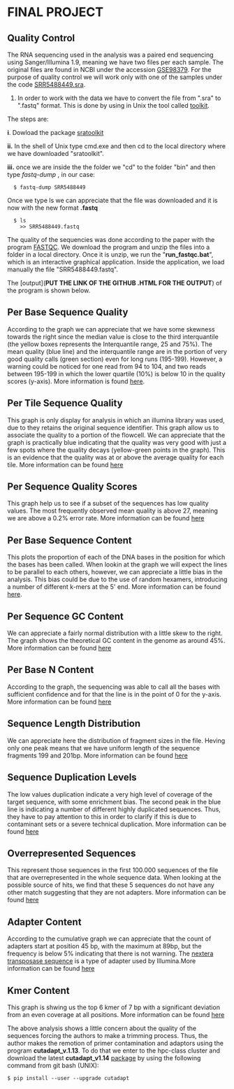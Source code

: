 # FINAL PROJECT #
## Quality Control ##

The RNA sequencing used in the analysis was a paired end sequencing using Sanger/Illumina 1.9, meaning we have two files per each sample. The original files are found in NCBI under the accession [GSE98379](https://www.ncbi.nlm.nih.gov/geo/query/acc.cgi?acc=GSE98379). For the purpose of quality control we will work only with one of the samples under the code [SRR5488449.sra](ftp://ftp-trace.ncbi.nlm.nih.gov/sra/sra-instant/reads/ByStudy/sra/SRP/SRP105/SRP105764/SRR5488449/).

1. In order to work with the data we have to convert the file from 
".sra" to ".fastq" format. This is done by using in Unix the tool called [toolkit](https://www.ncbi.nlm.nih.gov/books/NBK158899/). 

The steps are:

**i**. Dowload the package [sratoolkit](http://ftp-trace.ncbi.nlm.nih.gov/sra/sdk/current/sratoolkit.current-win64.zip)
   
**ii.** In the shell of Unix type cmd.exe and then cd to the local directory where we have downloaded "sratoolkit".

**iii.** once we are inside the the folder we "cd" to the folder "bin" and then type *fastq-dump <Name of the project>*, in our case:

      $ fastq-dump SRR5488449
Once we type ls we can appreciate that the file was downloaded and it is now with the new format **.fastq**

      $ ls
		>> SRR5488449.fastq

The quality of the sequencies was done according to the paper with the program [FASTQC](http://www.bioinformatics.babraham.ac.uk/projects/fastqc/). We download the program and unzip the files into a folder in a local directory. Once it is unzip, we run the "**run_fastqc.bat**", which is an interactive graphical application. Inside the application, we load manually the file "SRR5488449.fastq".

The [output](**PUT THE LINK OF THE GITHUB .HTML FOR THE OUTPUT**) of the program is shown below.

## Per Base Sequence Quality ##

According to the graph we can appreciate that we have some skewness towards the right since the median value is close to the third interquantile (the yellow boxes represents the Interquantile range, 25 and 75%). The mean quality (blue line) and the interquantile range are in the portion of very good quality calls (green section) even for long runs (195-199). However, a warning could be noticed for one read from 94 to 104, and two reads between 195-199 in which the lower quartile (10%) is below 10 in the quality scores (y-axis). More information is found [here](https://www.bioinformatics.babraham.ac.uk/projects/fastqc/Help/3%20Analysis%20Modules/2%20Per%20Base%20Sequence%20Quality.html).

## **Per Tile Sequence Quality** ##

This graph is only display for analysis in which an illumina library was used, due to they retains the original sequence identifier. This graph allow us to associate the quality to a portion of the flowcell. We can appreciate that the graph is practically blue indicating that the quality was very good with just a few spots where the quality decays (yellow-green points in the graph). This is an evidence that the quality was at or above the average quality for each tile. More information can be found [here](https://www.bioinformatics.babraham.ac.uk/projects/fastqc/Help/3%20Analysis%20Modules/12%20Per%20Tile%20Sequence%20Quality.html)

## **Per Sequence Quality Scores** ##

This graph help us to see if a subset of the sequences has low quality values. The most frequently observed mean quality is above 27, meaning we are above a 0.2% error rate. More information can be found [here](https://www.bioinformatics.babraham.ac.uk/projects/fastqc/Help/3%20Analysis%20Modules/3%20Per%20Sequence%20Quality%20Scores.html) 

## **Per Base Sequence Content** ##

This plots the proportion of each of the DNA bases in the position for which the bases has been called. When lookin at the graph we will expect the lines to be parallel to each others, however, we can appreciate a little bias in the analysis. This bias could be due to the use of random hexamers, introducing a number of different k-mers at the 5' end. More information can be found [here](https://www.bioinformatics.babraham.ac.uk/projects/fastqc/Help/3%20Analysis%20Modules/4%20Per%20Base%20Sequence%20Content.html).


## **Per Sequence GC Content** ##

We can appreciate a fairly normal distribution with a little skew to the right. The graph shows the theoretical GC content in the genome as around 45%. More information can be found [here](https://www.bioinformatics.babraham.ac.uk/projects/fastqc/Help/3%20Analysis%20Modules/5%20Per%20Sequence%20GC%20Content.html)

## **Per Base N Content** ##

According to the graph, the sequencing was able to call all the bases with sufficient confidence and for that the line is in the point of 0 for the y-axis. More information can be found [here](https://www.bioinformatics.babraham.ac.uk/projects/fastqc/Help/3%20Analysis%20Modules/6%20Per%20Base%20N%20Content.html)

## **Sequence Length Distribution** ##
We can appreciate here the distribution of fragment sizes in the file. Heving only one peak means that we have uniform length of the sequence fragments 199 and 201bp. More information can be found [here](https://www.bioinformatics.babraham.ac.uk/projects/fastqc/Help/3%20Analysis%20Modules/7%20Sequence%20Length%20Distribution.html)

## **Sequence Duplication Levels** ##

The low values duplication indicate a very high level of coverage of the target sequence, with some enrichment bias. The second peak in the blue line is indicating a number of different highly duplicated sequences. Thus, they have to pay attention to this in order to clarify if this is due to contaminant sets or a severe technical duplication. More information can be found [here](https://www.bioinformatics.babraham.ac.uk/projects/fastqc/Help/3%20Analysis%20Modules/8%20Duplicate%20Sequences.html)

## **Overrepresented Sequences** ##

This represent those sequences in the first 100.000 sequences of the file that are overrepresented in the whole sequence data. When looking at the possible source of hits, we find that these 5 sequences do not have any other match suggesting that they are not adapters. More information can be found [here](https://www.bioinformatics.babraham.ac.uk/projects/fastqc/Help/3%20Analysis%20Modules/9%20Overrepresented%20Sequences.html)

## **Adapter Content** ##

According to the cumulative graph we can appreciate that the count of adapters start at position 45 bp, with the maximum at 89bp, but the frequency is below 5% indicating that there is not warning. The [nextera transposase sequence](https://support.illumina.com/content/dam/illumina-support/documents/documentation/chemistry_documentation/experiment-design/illumina-adapter-sequences-1000000002694-03.pdf) is a type of adapter used by Illumina.More information can be found [here](https://www.bioinformatics.babraham.ac.uk/projects/fastqc/Help/3%20Analysis%20Modules/10%20Adapter%20Content.html)

## **Kmer Content** ##

This graph is shwing us the top 6 kmer of 7 bp with a significant deviation from an even coverage at all positions. More information can be found [here](https://www.bioinformatics.babraham.ac.uk/projects/fastqc/Help/3%20Analysis%20Modules/11%20Kmer%20Content.html)

The above analysis shows a little concern about the quality of the sequences forcing the authors to make a trimming process. Thus, the author makes the remotion of primer contamination and adaptors using the program **cutadapt_v.1.13**. To do that we enter to the hpc-class cluster and download the latest **cutadapt_v1.14** [package](http://cutadapt.readthedocs.io/en/stable/installation.html) by using the following command from git bash (UNIX):

	$ pip install --user --upgrade cutadapt 
